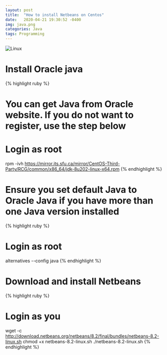 ```yaml
---
layout: post
title:  "How to install Netbeans on Centos"
date:   2020-04-21 19:30:52 -0400
img: java.png
categories: Java
tags: Programming
---
```


![Linux]({{site.baseurl}}/images/java.png)

# Install Oracle java
{% highlight ruby %}
# You can get Java from Oracle website. If you do not want to register, use the step below
# Login as root
rpm -ivh https://mirror.its.sfu.ca/mirror/CentOS-Third-Party/RCG/common/x86_64/jdk-8u202-linux-x64.rpm
{% endhighlight %}

# Ensure you set default Java to Oracle Java if you have more than one Java version installed
{% highlight ruby %}
# Login as root
alternatives --config java
{% endhighlight %}

# Download and install Netbeans
{% highlight ruby %}
# Login as you
wget -c http://download.netbeans.org/netbeans/8.2/final/bundles/netbeans-8.2-linux.sh
chmod +x netbeans-8.2-linux.sh
./netbeans-8.2-linux.sh
{% endhighlight %}
